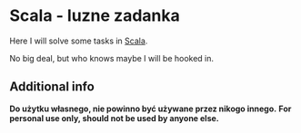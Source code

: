 # Scala - luzne zadanka

Here I will solve some tasks in [Scala](https://en.wikipedia.org/wiki/Scala_(programming_language)).

No big deal, but who knows maybe I will be hooked in.

## Additional info

**Do użytku własnego, nie powinno być używane przez nikogo innego.**
**For personal use only, should not be used by anyone else.**

